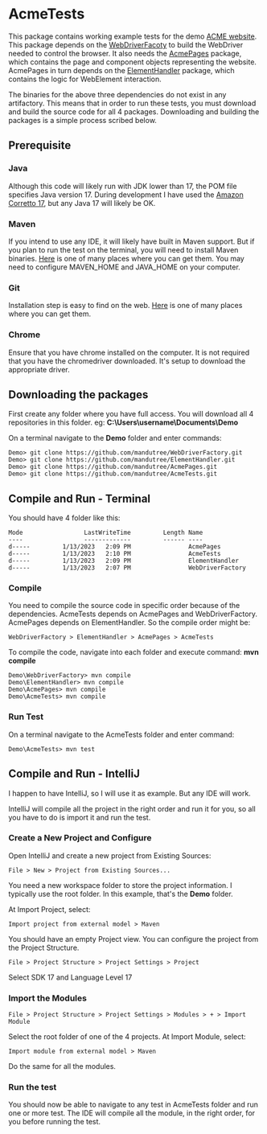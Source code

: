 # AcmeTests
This package contains working example tests for the demo [ACME website](https://demo.applitools.com).  This package
depends on the [WebDriverFacoty](https://github.com/mandutree/WebDriverFactory) to build the WebDriver needed to
control the browser.  It also needs the [AcmePages](https://github.com/mandutree/AcmePages) package, which contains the
page and component objects representing the website.  AcmePages in turn depends on the [ElementHandler](https://github.com/mandutree/ElementHandler)
package, which contains the logic for WebElement interaction.

The binaries for the above three dependencies do not exist in any artifactory.  This means that in order to run these
tests, you must download and build the source code for all 4 packages.  Downloading and building the packages is a
simple process scribed below.

## Prerequisite
### Java
Although this code will likely run with JDK lower than 17, the POM file specifies Java version 17.  During development
I have used the [Amazon Corretto 17](https://docs.aws.amazon.com/corretto/latest/corretto-17-ug/downloads-list.html),
but any Java 17 will likely be OK.

### Maven
If you intend to use any IDE, it will likely have built in Maven support.  But if you plan to run the test on the
terminal, you will need to install Maven binaries.  [Here](https://maven.apache.org/download.cgi) is one of many places
where you can get them.  You may need to configure MAVEN_HOME and JAVA_HOME on your computer. 

### Git
Installation step is easy to find on the web.  [Here](https://git-scm.com/) is one of many places where you can get
them.

### Chrome
Ensure that you have chrome installed on the computer.  It is not required that you have the chromedriver downloaded.
It's setup to download the appropriate driver.

## Downloading the packages
First create any folder where you have full access.  You will download all 4 repositories in this folder. eg:
**C:\Users\username\Documents\Demo**

On a terminal navigate to the **Demo** folder and enter commands:

    Demo> git clone https://github.com/mandutree/WebDriverFactory.git
    Demo> git clone https://github.com/mandutree/ElementHandler.git
    Demo> git clone https://github.com/mandutree/AcmePages.git
    Demo> git clone https://github.com/mandutree/AcmeTests.git

## Compile and Run - Terminal
You should have 4 folder like this:

    Mode                 LastWriteTime         Length Name
    ----                 -------------         ------ ----
    d-----         1/13/2023   2:09 PM                AcmePages
    d-----         1/13/2023   2:10 PM                AcmeTests
    d-----         1/13/2023   2:09 PM                ElementHandler
    d-----         1/13/2023   2:07 PM                WebDriverFactory

### Compile
You need to compile the source code in specific order because of the dependencies. AcmeTests depends on AcmePages and
WebDriverFactory.  AcmePages depends on ElementHandler.  So the compile order might be:

    WebDriverFactory > ElementHandler > AcmePages > AcmeTests

To compile the code, navigate into each folder and execute command: **mvn compile**

    Demo\WebDriverFactory> mvn compile
    Demo\ElementHandler> mvn compile
    Demo\AcmePages> mvn compile
    Demo\AcmeTests> mvn compile

### Run Test
On a terminal navigate to the AcmeTests folder and enter command:

    Demo\AcmeTests> mvn test

## Compile and Run - IntelliJ
I happen to have IntelliJ, so I will use it as example.  But any IDE will work.

IntelliJ will compile all the project in the right order and run it for you, so all you have to do is import it and 
run the test.

### Create a New Project and Configure
Open IntelliJ and create a new project from Existing Sources:

    File > New > Project from Existing Sources...

You need a new workspace folder to store the project information.  I typically use the root folder.  In this example,
that's the **Demo** folder.

At Import Project, select:

    Import project from external model > Maven

You should have an empty Project view.  You can configure the project from the Project Structure.

    File > Project Structure > Project Settings > Project

Select SDK 17 and Language Level 17

### Import the Modules

    File > Project Structure > Project Settings > Modules > + > Import Module

Select the root folder of one of the 4 projects. At Import Module, select:

    Import module from external model > Maven

Do the same for all the modules.

### Run the test
You should now be able to navigate to any test in AcmeTests folder and run one or more test.  The IDE will compile all
the module, in the right order, for you before running the test.
